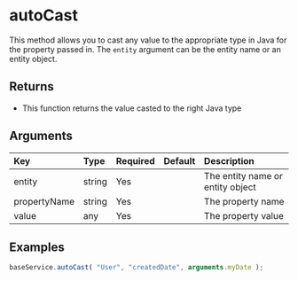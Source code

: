 # autoCast

This method allows you to cast any value to the appropriate type in Java for the property passed in. The `entity` argument can be the entity name or an entity object.

## Returns

* This function returns the value casted to the right Java type

## Arguments

| Key | Type | Required | Default | Description |
| :--- | :--- | :--- | :--- | :--- |
| entity | string | Yes |  | The entity name or entity object |
| propertyName | string | Yes |  | The property name |
| value | any | Yes |  | The property value |

## Examples

```javascript
baseService.autoCast( "User", "createdDate", arguments.myDate );
```

